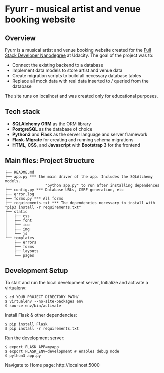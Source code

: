 # Fyurr - musical artist and venue booking website

## Overview

Fyurr is a musical artist and venue booking website created for the [Full Stack Developer Nanodegree](https://www.udacity.com/course/full-stack-web-developer-nanodegree--nd0044) at Udacity.
The goal of the project was to:
- Connect the existing backend to a database
- Implement data models to store artist and venue data
- Create migration scripts to build all necessary database tables
- Replace all mock data with real data inserted to / queried from the database

The site runs on localhost and was created only for educational purposes.

## Tech stack

- **SQLAlchemy ORM** as the ORM library
- **PostgreSQL** as the database of choice
- **Python3** and **Flask** as the server language and server framework
- **Flask-Migrate** for creating and running schema migrations
- **HTML**, **CSS**, and **Javascript** with **Bootstrap 3** for the frontend

## Main files: Project Structure
```
├── README.md
├── app.py *** the main driver of the app. Includes the SQLAlchemy models.
                  "python app.py" to run after installing dependences
├── config.py *** Database URLs, CSRF generation, etc
├── error.log
├── forms.py *** All forms
├── requirements.txt *** The dependencies necessary to install with "pip3 install -r requirements.txt"
├── static
│   ├── css 
│   ├── font
│   ├── ico
│   ├── img
│   └── js
└── templates
    ├── errors
    ├── forms
    ├── layouts
    └── pages
```

## Development Setup

To start and run the local development server,
Initialize and activate a virtualenv:
```
$ cd YOUR_PROJECT_DIRECTORY_PATH/
$ virtualenv --no-site-packages env
$ source env/bin/activate
```
Install Flask & other dependencies:
```
$ pip install Flask
$ pip install -r requirements.txt
```
Run the development server:
```
$ export FLASK_APP=myapp
$ export FLASK_ENV=development # enables debug mode
$ python3 app.py
```
Navigate to Home page: http://localhost:5000
